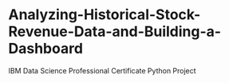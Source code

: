 # Analyzing-Historical-Stock-Revenue-Data-and-Building-a-Dashboard
IBM Data Science Professional Certificate Python Project
